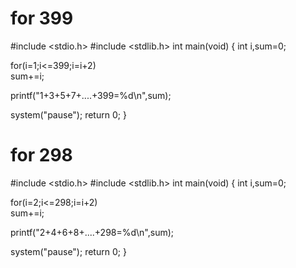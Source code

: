 # for 399
#include <stdio.h>
#include <stdlib.h>
int main(void)
{
   int i,sum=0;
   
   for(i=1;i<=399;i=i+2)			
      sum+=i;
      
   printf("1+3+5+7+....+399=%d\n",sum);	
   
   system("pause");
   return 0;
}


# for 298
#include <stdio.h>
#include <stdlib.h>
int main(void)
{
   int i,sum=0;
   
   for(i=2;i<=298;i=i+2)			
      sum+=i;
      
   printf("2+4+6+8+....+298=%d\n",sum);	
   
   system("pause");
   return 0;
}












